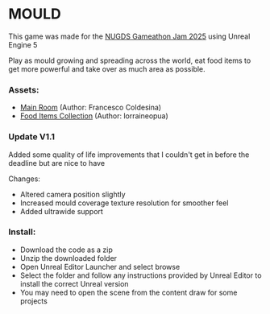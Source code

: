 # MOULD
This game was made for the [NUGDS Gameathon Jam 2025](https://itch.io/jam/ncl-gameathon-jam) using Unreal Engine 5

Play as mould growing and spreading across the world, eat food items to get more powerful and take over as much area as possible.

### Assets:
- [Main Room](https://www.fab.com/listings/fb119fd8-1387-4193-b103-5004416a7ba1) (Author: Francesco Coldesina)
- [Food Items Collection](https://sketchfab.com/lorraineopua/collections/downloadable-food-79f310c6cde54be98d3127012f8319e0) (Author: lorraineopua)


### Update V1.1
Added some quality of life improvements that I couldn't get in before the deadline but are nice to have

Changes: 
- Altered camera position slightly
- Increased mould coverage texture resolution for smoother feel
- Added ultrawide support

### Install:
- Download the code as a zip
- Unzip the downloaded folder
- Open Unreal Editor Launcher and select browse
- Select the folder and follow any instructions provided by  Unreal Editor to install the correct Unreal version
- You may need to open the scene from the content draw for some projects
